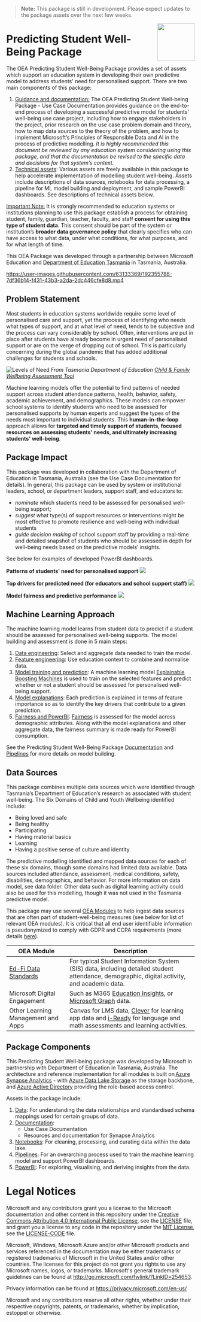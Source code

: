> **Note:** This package is still in development. Please expect updates to the package assets over the next few weeks.

<img align="right" height="100" src="https://github.com/microsoft/OpenEduAnalytics/blob/main/docs/pics/oea-logo-nobg.png">

# Predicting Student Well-Being Package

The OEA Predicting Student Well-Being Package provides a set of assets which support an education system in developing their own predictive model to address students' need for personalised support. There are two main components of this package:
1.	<ins>Guidance and documentation:</ins> The OEA Predicting Student Well-being Package - Use Case Documentation provides guidance on the end-to-end process of developing a successful predictive model for students' well-being use case project, including how to engage stakeholders in the project, prior research on the use case problem domain and theory, how to map data sources to the theory of the problem, and how to implement Microsoft’s Principles of Responsible Data and AI in the process of predictive modelling. <em> It is highly recommended this document be reviewed by any education system considering using this package, and that the documentation be revised to the specific data and decisions for that system’s context. </em>
2.	<ins>Technical assets</ins>: Various assets are freely available in this package to help accelerate implementation of modelling student well-being. Assets include descriptions of data sources, notebooks for data processing, a pipeline for ML model building and deployment, and sample PowerBI dashboards. See descriptions of technical assets below.

<ins>Important Note:</ins> It is strongly recommended to education systems or institutions planning to use this package establish a process for obtaining student, family, guardian, teacher, faculty, and staff **consent for using this type of student data**. This consent should be part of the system or institution’s **broader data governance policy** that clearly specifies who can have access to what data, under what conditions, for what purposes, and for what length of time.

This OEA Package was developed through a partnership between Microsoft Education and [Department of Education Tasmania](https://www.education.tas.gov.au/) in Tasmania, Australia.

https://user-images.githubusercontent.com/63133369/192355788-7df36b14-f431-43b3-a2da-2dc446cfe8d8.mp4

## Problem Statement
Most students in education systems worldwide require some level of personalised care and support, yet the process of identifying who needs what types of support, and at what level of need, tends to be subjective and the process can vary considerably by school. Often, interventions are put in place after students have already become in urgent need of personalised support or are on the verge of dropping out of school. This is particularly concerning during the global pandemic that has added additional challenges for students and schools.

![Levels of Need](https://github.com/microsoft/OpenEduAnalytics/blob/main/packages/package_catalog/Predicting_Student_Well_Being/docs/images/levels_of_need.jpg) 
*From Tasmania Department of Education [Child & Family Wellbeing Assessment Tool](https://www.strongfamiliessafekids.tas.gov.au/__data/assets/pdf_file/0016/5551/3-Child-and-Family-Wellbeing-Assessment-Tool.pdf)*

[comment]: # (https://github.com/microsoft/OpenEduAnalytics/blob/main/packages/package_catalog/Predicting_Student_Well_Being/docs/images/levels_of_need.png)


Machine learning models offer the potential to find patterns of needed support across student attendance patterns, health, behavior, safety, academic achievement, and demographics. These models can empower school systems to identify students who need to be assessed for personalised supports by human experts and suggest the types of the needs most important to individual students. This **human-in-the-loop** approach allows for **targeted and timely support of students, focused resources on assessing students' needs, and ultimately increasing students' well-being**.


## Package Impact

This package was developed in collaboration with the Department of Education in Tasmania, Australia (see the Use Case Documentation for details).
In general, this package can be used by system or institutional leaders, school, or department leaders, support staff, and educators to:
-	<em> nominate </em> which students need to be assessed for personalised well-being support;
-	<em> suggest </em> what type(s) of support resources or interventions might be most effective to promote resilience and well-being with individual students
-	<em> guide decision making </em> of school support staff by providing a real-time and detailed snapshot of students who should be assessed in depth for well-being needs based on the predictive models’ insights.


See below for examples of developed PowerBI dashboards.

**Patterns of students' need for personalised support**
![](https://github.com/microsoft/OpenEduAnalytics/blob/main/packages/package_catalog/Predicting_Student_Well_Being/docs/images/overview_dashboard.png)

[comment]: # (https://github.com/microsoft/OpenEduAnalytics/blob/main/packages/package_catalog/Predicting_Student_Well_Being/docs/images/overview_dashboard.png)

**Top drivers for predicted need (for educators and school support staff)**
![](https://github.com/microsoft/OpenEduAnalytics/blob/main/packages/package_catalog/Predicting_Student_Well_Being/docs/images/driver_dashboard.png)

[comment]: # (https://github.com/microsoft/OpenEduAnalytics/blob/main/packages/package_catalog/Predicting_Student_Well_Being/docs/images/driver_dashboard.png)


**Model fairness and predictive performance**
![](https://github.com/microsoft/OpenEduAnalytics/blob/main/packages/package_catalog/Predicting_Student_Well_Being/docs/images/model_dashboard.png)

[comment]: # (https://github.com/microsoft/OpenEduAnalytics/blob/main/packages/package_catalog/Predicting_Student_Well_Being/docs/images/model_dashboard.png)



## Machine Learning Approach

The machine learning model learns from student data to predict if a student should be assessed for personalised well-being supports. The model building and assessment is done in 5 main steps:

1.	<ins>Data engineering</ins>: Select and aggregate data needed to train the model.
2.	<ins>Feature engineering</ins>: Use education context to combine and normalise data.
3.	<ins>Model training and prediction</ins>: A machine learning model [Explainable Boosting Machines](https://interpret.ml/docs/ebm.html) is used to train on the selected features and predict whether or not a student should be assessed for personalised well-being support.
4.	<ins>Model explanations</ins>: Each prediction is explained in terms of feature importance so as to identify the key drivers that contribute to a given prediction.
5.	<ins>Fairness and PowerBI</ins>: [Fairness](https://fairlearn.org/) is assessed for the model across demographic attributes. Along with the model explanations and other aggregate data, the fairness summary is made ready for PowerBI consumption.

See the Predicting Student Well-Being Package [Documentation](https://github.com/microsoft/OpenEduAnalytics/blob/main/packages/package_catalog/Predicting_Student_Well_Being/docs/) and [Pipelines](https://github.com/microsoft/OpenEduAnalytics/blob/main/packages/package_catalog/Predicting_Student_Well_Being/pipelines/) for more details on model building.


## Data Sources


This package combines multiple data sources which were identified through Tasmania’s Department of Education’s research as associated with student well-being. The Six Domains of Child and Youth Wellbeing identified include:
*	Being loved and safe
*	Being healthy
*	Participating
*	Having material basics
*	Learning
*	Having a positive sense of culture and identity

The predictive modelling identified and mapped data sources for each of these six domains, though some domains had limited data available. Data sources included attendance, assessment, medical conditions, safety, disabilities, demographics, and behavior. For more information on data model, see data folder. Other data such as digital learning activity could also be used for this modelling, though it was not used in the Tasmania predictive model.

This package may use several [OEA Modules](https://github.com/microsoft/OpenEduAnalytics/tree/main/modules) to help ingest data sources that are often part of student-well-being measures (see below for list of relevant OEA modules). It is critical that all end user identifiable information is pseudonymized to comply with GDPR and CCPA requirements (more details [here](https://github.com/microsoft/OpenEduAnalytics/blob/main/packages/package_catalog/Predicting_Student_Well_Being/data/README.md#pseudonymization-of-end-user-identifiable-information)).  

| OEA Module | Description |
| --- | --- |
| [Ed-Fi Data Standards](https://github.com/microsoft/OpenEduAnalytics/tree/main/modules/module_catalog/Ed-Fi) | For typical Student Information System (SIS) data, including detailed student attendance, demographic, digital activity, and academic data. |
| Microsoft Digital Engagement | Such as M365 [Education Insights](https://github.com/microsoft/OpenEduAnalytics/tree/main/modules/module_catalog/Microsoft_Education_Insights), or [Microsoft Graph](https://github.com/microsoft/OpenEduAnalytics/tree/main/modules/module_catalog/Microsoft_Graph) data. |
| Other Learning Management and Apps | Canvas for LMS data, [Clever](https://github.com/microsoft/OpenEduAnalytics/tree/main/modules/module_catalog/Clever) for learning app data and [i-Ready](https://github.com/microsoft/OpenEduAnalytics/tree/main/modules/module_catalog/iReady) for language and math assessments and learning activities. |


## Package Components
This Predicting Student Well-being package was developed by Microsoft in partnership with Department of Education in Tasmania, Australia. The architecture and reference implementation for all modules is built on [Azure Synapse Analytics](https://azure.microsoft.com/en-us/services/synapse-analytics/) - with [Azure Data Lake Storage](https://docs.microsoft.com/en-us/azure/storage/blobs/data-lake-storage-introduction) as the storage backbone, and [Azure Active Directory](https://azure.microsoft.com/en-us/services/active-directory/) providing the role-based access control.

Assets in the package include:

1. [Data](https://github.com/microsoft/OpenEduAnalytics/blob/main/packages/package_catalog/Predicting_Student_Well_Being/data): For understanding the data relationships and standardised schema mappings used for certain groups of data.
2. [Documentation](https://github.com/microsoft/OpenEduAnalytics/blob/main/packages/package_catalog/Predicting_Student_Well_Being/docs): 
     * Use Case Documentation 
     * Resources and documentation for Synapse Analytics
 3. [Notebooks](https://github.com/microsoft/OpenEduAnalytics/blob/main/packages/package_catalog/Predicting_Student_Well_Being/notebooks): For cleaning, processing, and curating data within the data lake.
4. [Pipelines](https://github.com/microsoft/OpenEduAnalytics/blob/main/packages/package_catalog/Predicting_Student_Well_Being/pipelines): For an overarching process used to train the machine learning model and support PowerBI dashboards.
5. [PowerBI](https://github.com/microsoft/OpenEduAnalytics/blob/main/packages/package_catalog/Predicting_Student_Well_Being/powerbi): For exploring, visualising, and deriving insights from the data.


# Legal Notices
Microsoft and any contributors grant you a license to the Microsoft documentation and other content in this repository under the [Creative Commons Attribution 4.0 International Public License](https://creativecommons.org/licenses/by/4.0/legalcode), see the [LICENSE](https://github.com/microsoft/OpenEduAnalytics/blob/main/LICENSE) file, and grant you a license to any code in the repository under the [MIT License](https://opensource.org/licenses/MIT), see the [LICENSE-CODE](https://github.com/microsoft/OpenEduAnalytics/blob/main/LICENSE-CODE) file.

Microsoft, Windows, Microsoft Azure and/or other Microsoft products and services referenced in the documentation may be either trademarks or registered trademarks of Microsoft in the United States and/or other countries. The licenses for this project do not grant you rights to use any Microsoft names, logos, or trademarks. Microsoft's general trademark guidelines can be found at http://go.microsoft.com/fwlink/?LinkID=254653.

Privacy information can be found at https://privacy.microsoft.com/en-us/

Microsoft and any contributors reserve all other rights, whether under their respective copyrights, patents, or trademarks, whether by implication, estoppel or otherwise.

